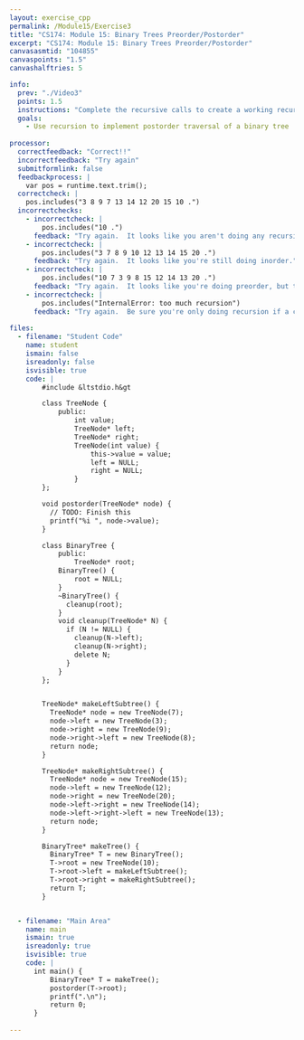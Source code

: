 ```yaml
---
layout: exercise_cpp
permalink: /Module15/Exercise3
title: "CS174: Module 15: Binary Trees Preorder/Postorder"
excerpt: "CS174: Module 15: Binary Trees Preorder/Postorder"
canvasasmtid: "104855"
canvaspoints: "1.5"
canvashalftries: 5

info:
  prev: "./Video3"
  points: 1.5
  instructions: "Complete the recursive calls to create a working recursive implementation of postorder traversal."
  goals:
    - Use recursion to implement postorder traversal of a binary tree
    
processor:  
  correctfeedback: "Correct!!" 
  incorrectfeedback: "Try again"
  submitformlink: false
  feedbackprocess: | 
    var pos = runtime.text.trim();
  correctcheck: |
    pos.includes("3 8 9 7 13 14 12 20 15 10 .")
  incorrectchecks:
    - incorrectcheck: |
        pos.includes("10 .")
      feedback: "Try again.  It looks like you aren't doing any recursion yet."
    - incorrectcheck: |
        pos.includes("3 7 8 9 10 12 13 14 15 20 .")
      feedback: "Try again.  It looks like you're still doing inorder."
    - incorrectcheck: |
        pos.includes("10 7 3 9 8 15 12 14 13 20 .")
      feedback: "Try again.  It looks like you're doing preorder, but this exercise is actually asking for postorder."
    - incorrectcheck: |
        pos.includes("InternalError: too much recursion")
      feedback: "Try again.  Be sure you're only doing recursion if a child node is not NULL."
 
files:
  - filename: "Student Code"
    name: student
    ismain: false
    isreadonly: false
    isvisible: true
    code: | 
        #include &ltstdio.h&gt

        class TreeNode {
            public:
                int value;
                TreeNode* left;
                TreeNode* right;
                TreeNode(int value) {
                    this->value = value;
                    left = NULL;
                    right = NULL;
                }
        };

        void postorder(TreeNode* node) {
          // TODO: Finish this
          printf("%i ", node->value);
        }

        class BinaryTree {
            public:
                TreeNode* root;
            BinaryTree() {
                root = NULL;
            }
            ~BinaryTree() {
              cleanup(root);
            }
            void cleanup(TreeNode* N) {
              if (N != NULL) {
                cleanup(N->left);
                cleanup(N->right);
                delete N;
              }
            }
        };


        TreeNode* makeLeftSubtree() {
          TreeNode* node = new TreeNode(7);
          node->left = new TreeNode(3);
          node->right = new TreeNode(9);
          node->right->left = new TreeNode(8);
          return node;
        }

        TreeNode* makeRightSubtree() {
          TreeNode* node = new TreeNode(15);
          node->left = new TreeNode(12);
          node->right = new TreeNode(20);
          node->left->right = new TreeNode(14);
          node->left->right->left = new TreeNode(13);
          return node;
        }

        BinaryTree* makeTree() {
          BinaryTree* T = new BinaryTree();
          T->root = new TreeNode(10);
          T->root->left = makeLeftSubtree();
          T->root->right = makeRightSubtree();
          return T;
        }


  - filename: "Main Area"
    name: main
    ismain: true
    isreadonly: true
    isvisible: true
    code: | 
      int main() {
          BinaryTree* T = makeTree();
          postorder(T->root);
          printf(".\n");
          return 0;
      }
        
---
```

